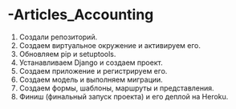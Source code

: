 # -Articles_Accounting

1. Создали репозиторий.
2. Создаем виртуальное окружение и активируем его.
3. Обновляем pip и setuptools.
4. Устанавливаем Django и создаем проект.
5. Создаем приложение и регистрируем его.
6. Создаем модель и выполняем миграции.
7. Создаем формы, шаблоны, маршруты и представления.
8. Финиш (финальный запуск проекта) и его деплой на Heroku.
